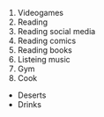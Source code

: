 1. Videogames
2. Reading
  1. Reading social media
  2. Reading comics
  3. Reading books
3. Listeing music
4. Gym
5. Cook
  * Deserts
  * Drinks
  
